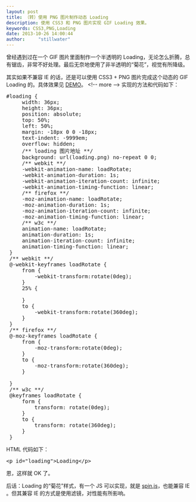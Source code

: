 ```yaml
---
layout: post
title: （转）使用 PNG 图片制作动态 Loading
description: 使用 CSS3 和 PNG 图片实现 GIF Loading 效果。
keywords: CSS3,PNG,Loading
date: 2013-10-26 14:00:44
author:     "stillwater"
---
```


曾经遇到过在一个 GIF 图片里面制作一个半透明的 Loading，无论怎么折腾，总有锯齿，非常不好处理。最后无奈地使用了非半透明的“菊花”，视觉有所降级。

其实如果不兼容 IE 的话，还是可以使用 CSS3 + PNG 图片完成这个动态的 GIF Loading 的。具体效果见 <a href="http://pizn.github.io/demo/loading.html" target="_blank" title="demo">DEMO</a>。
\<!-- more --\>
实现的方法和代码如下：

<pre name="colorcode" class="css">
#loading {
     width: 36px;
     height: 36px;
     position: absolute;
     top: 50%;
     left: 50%;
     margin: -18px 0 0 -18px;
     text-indent: -9999em;
     overflow: hidden;
     /** loading 图片地址 **/
     background: url(loading.png) no-repeat 0 0;
     /** webkit **/
     -webkit-animation-name: loadRotate;
     -webkit-animation-duration: 1s;
     -webkit-animation-iteration-count: infinite;
     -webkit-animation-timing-function: linear;
     /** firefox **/ 
     -moz-animation-name: loadRotate;
     -moz-animation-duration: 1s;
     -moz-animation-iteration-count: infinite;
     -moz-animation-timing-function: linear;
     /** w3c **/
     animation-name: loadRotate;
     animation-duration: 1s;
     animation-iteration-count: infinite;
     animation-timing-function: linear;
 }
 /** webkit **/
 @-webkit-keyframes loadRotate {
     from {
         -webkit-transform:rotate(0deg);
     }
     25% {

     }
     to {
         -webkit-transform:rotate(360deg);
     }
 }
 /** firefox **/
 @-moz-keyframes loadRotate {
     from {
         -moz-transform:rotate(0deg);
     }
     to {
         -moz-transform:rotate(360deg);
     }

 }
 /** w3c **/
 @keyframes loadRotate {
     form {
         transform: rotate(0deg);
     }
     to {
         transform: rotate(360deg);
     }
 }
</pre>

HTML 代码如下：
<pre class="html" name="colorcode">
&lt;p id="loading"&gt;Loading&lt;/p&gt;
</pre>

恩，这样就 OK 了。

后话：Loading 的“菊花”样式，有一个 JS 可以实现，就是 <a href="http://fgnass.github.com/spin.js/" title="spin.js" target="_blank">spin.js</a>，也能兼容 IE 。但其兼容 IE 的方式是使用滤镜，对性能有所影响。